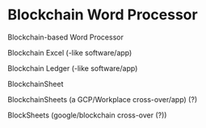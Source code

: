# Blockchain Word Processor
Blockchain-based Word Processor

Blockchain Excel (-like software/app)

Blockchain Ledger (-like software/app)

BlockchainSheet

BlockchainSheets (a GCP/Workplace cross-over/app) (?)

BlockSheets (google/blockchain cross-over (?))
